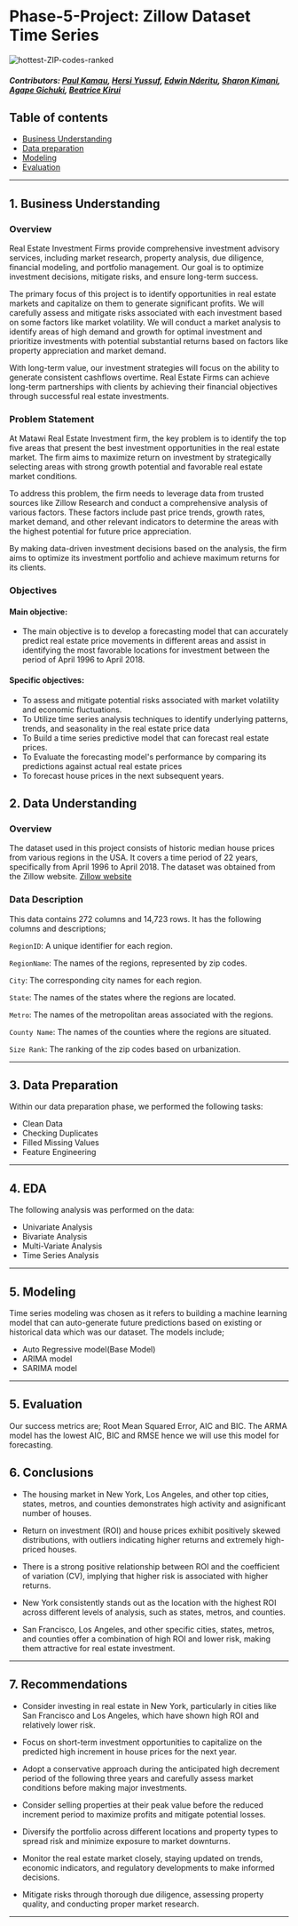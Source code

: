 # Phase-5-Project: Zillow Dataset Time Series
![hottest-ZIP-codes-ranked](https://github.com/Eddie-254/Phase-4-Project/assets/40391537/6e6a18e9-43bc-42c3-aad8-5e4566322102)



 ##### Contributors: [Paul Kamau](https://github.com/kamaupaul), [Hersi Yussuf](https://github.com/HersiYussuf), [Edwin Nderitu](https://github.com/Eddie-254), [Sharon Kimani](https://github.com/Sharonkimani), [Agape Gichuki](https://github.com/Muramati), [Beatrice Kirui](https://github.com/beatrice-kirui)
## Table of contents 
- [Business Understanding](#business-understanding)
- [Data preparation](#data-preparation)
- [Modeling](#modeling)
- [Evaluation](#evaluations)

---

## 1. Business Understanding
### Overview
Real Estate Investment Firms provide comprehensive investment advisory services, including market research, property analysis, due diligence, financial modeling, and portfolio management.
Our goal is to optimize investment decisions, mitigate risks, and ensure long-term success.

The primary focus of this project is to identify opportunities in real estate markets and capitalize on them to generate significant profits. We will carefully assess and mitigate risks associated with each investment based on some factors like market volatility.
We will conduct a market analysis to identify areas of high demand and growth for optimal investment and prioritize investments with potential substantial returns based on factors like property appreciation and market demand.

With long-term value, our investment strategies will focus on the ability to generate consistent cashflows overtime. Real Estate Firms can achieve long-term partnerships with clients by achieving their financial objectives through successful real estate investments.


### Problem Statement

At Matawi Real Estate Investment firm, the key problem is to identify the top five areas that present the best
investment opportunities in the real estate market. The firm aims to maximize return on investment by
strategically selecting areas with strong growth potential and favorable real estate market conditions.

To address this problem, the firm needs to leverage data from trusted sources like Zillow Research and
conduct a comprehensive analysis of various factors. These factors include past price trends, growth rates,
market demand, and other relevant indicators to determine the areas with the highest potential for future
price appreciation.

By making data-driven investment decisions based on the analysis, the firm aims to optimize its investment
portfolio and achieve maximum returns for its clients.

### Objectives

#### Main objective:

* The main objective is to develop a forecasting model that can accurately predict real estate price movements in different areas and assist in identifying the most favorable locations for investment between the period of April 1996 to April 2018.

#### Specific objectives:

* To assess and mitigate potential risks associated with market volatility and economic fluctuations.
* To Utilize time series analysis techniques to identify underlying patterns, trends, and seasonality in the real estate price data
* To Build a time series predictive model that can forecast real estate prices.
* To Evaluate the forecasting model's performance by comparing its predictions against actual real estate prices
* To forecast house prices in the next subsequent years.


## 2. Data Understanding

### Overview
The dataset used in this project consists of historic median house prices from various regions in the USA. It covers a time period of 22 years, specifically from April 1996 to April 2018. The dataset was obtained from the Zillow website. [Zillow website](https://github.com/learn-co-curriculum/dsc-phase-4-choosing-a-dataset/blob/main/time-series/zillow_data.csv) 

### Data Description
This data contains 272 columns and 14,723 rows. It has the following columns and descriptions;

`RegionID`: A unique identifier for each region.

`RegionName`: The names of the regions, represented by zip codes.

`City`: The corresponding city names for each region.

`State`: The names of the states where the regions are located.

`Metro`: The names of the metropolitan areas associated with the regions.

`County Name`: The names of the counties where the regions are situated.

`Size Rank`: The ranking of the zip codes based on urbanization.

------
## 3. Data Preparation
Within our data preparation phase, we performed the following tasks:
* Clean Data
* Checking Duplicates
* Filled Missing Values
* Feature Engineering 
    
------
## 4. EDA
The following analysis was performed on the data:
* Univariate Analysis
* Bivariate Analysis
* Multi-Variate Analysis
* Time Series Analysis

------
## 5. Modeling
Time series modeling was chosen as it refers to building a machine learning model that can auto-generate future predictions based on existing or historical data which was our dataset.
The models include;
* Auto Regressive model(Base Model)
* ARIMA model
* SARIMA model

-------
## 5. Evaluation 
Our success metrics are; Root Mean Squared Error, AIC and BIC. The ARMA model has the lowest AIC, BIC and RMSE hence we will use this model for forecasting.


## 6. Conclusions
* The housing market in New York, Los Angeles, and other top cities, states, metros, and counties demonstrates high activity and asignificant number of houses.

* Return on investment (ROI) and house prices exhibit positively skewed distributions, with outliers indicating higher returns and extremely high-priced houses.

* There is a strong positive relationship between ROI and the coefficient of variation (CV), implying that higher risk is associated with higher returns.

* New York consistently stands out as the location with the highest ROI across different levels of analysis, such as states, metros, and counties.

* San Francisco, Los Angeles, and other specific cities, states, metros, and counties offer a combination of high ROI and lower risk, making them attractive for real estate investment.


---

## 7. Recommendations
* Consider investing in real estate in New York, particularly in cities like San Francisco and Los Angeles, which have shown high ROI and relatively lower risk.

* Focus on short-term investment opportunities to capitalize on the predicted high increment in house prices for the next year.

* Adopt a conservative approach during the anticipated high decrement period of the following three years and carefully assess market conditions before making major investments.

* Consider selling properties at their peak value before the reduced increment period to maximize profits and mitigate potential losses.

* Diversify the portfolio across different locations and property types to spread risk and minimize exposure to market downturns.

* Monitor the real estate market closely, staying updated on trends, economic indicators, and regulatory developments to make informed decisions.

* Mitigate risks through thorough due diligence, assessing property quality, and conducting proper market research.
---
 
